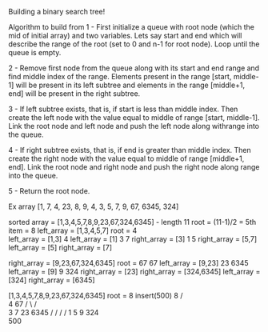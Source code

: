 Building a binary search tree!

Algorithm to build from
1 - First initialize a queue with root node (which the mid of initial array) and two variables. Lets say start and end which will describe the range of the root (set to 0 and n-1 for root node). Loop until the queue is empty.

2 - Remove first node from the queue along with its start and end range and find middle index of the range. Elements present in the range [start, middle-1] will be present in its left subtree and elements in the range [middle+1, end] will be present in the right subtree.

3 - If left subtree exists, that is, if start is less than middle index. Then create the left node with the value equal to middle of range [start, middle-1]. Link the root node and left node and push the left node along withrange into the queue.

4 - If right subtree exists, that is, if end is greater than middle index. Then create the right node with the value equal to middle of range [middle+1, end]. Link the root node and right node and push the right node along range into the queue.

5 - Return the root node.

Ex array
[1, 7, 4, 23, 8, 9, 4, 3, 5, 7, 9, 67, 6345, 324]

sorted array = [1,3,4,5,7,8,9,23,67,324,6345] - length 11
root = (11-1)/2 = 5th item = 8
left_array = [1,3,4,5,7]
    root = 4                                                                                
    left_array = [1,3]                          4
        left_array = [1]                       3  7
        right_array = [3]                     1    5
    right_array = [5,7]
        left_array = [5]
        right_array = [7]



right_array = [9,23,67,324,6345]
        root = 67                                 67
        left_array = [9,23]                   23    6345
            left_array = [9]                 9     324
            right_array = [23]
        right_array = [324,6345]
            left_array = [324]
            right_array = [6345]

[1,3,4,5,7,8,9,23,67,324,6345]
root = 8
insert(500)
                  8
               /      \
              4       67
             / \     /    \
            3   7   23    6345
          /    /    /     /
        1      5   9     324
                           \
                            500